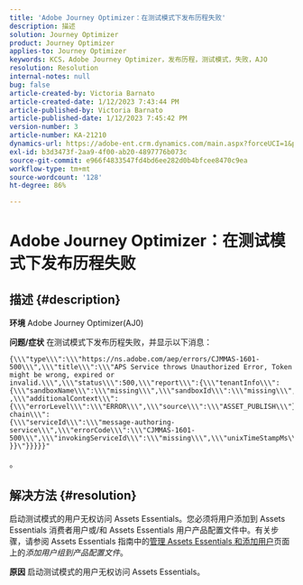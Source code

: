 ```yaml
---
title: 'Adobe Journey Optimizer：在测试模式下发布历程失败'
description: 描述
solution: Journey Optimizer
product: Journey Optimizer
applies-to: Journey Optimizer
keywords: KCS，Adobe Journey Optimizer，发布历程，测试模式，失败，AJO
resolution: Resolution
internal-notes: null
bug: false
article-created-by: Victoria Barnato
article-created-date: 1/12/2023 7:43:44 PM
article-published-by: Victoria Barnato
article-published-date: 1/12/2023 7:45:42 PM
version-number: 3
article-number: KA-21210
dynamics-url: https://adobe-ent.crm.dynamics.com/main.aspx?forceUCI=1&pagetype=entityrecord&etn=knowledgearticle&id=7892a466-b192-ed11-aad1-6045bd006d92
exl-id: b3d3473f-2aa9-4f00-ab20-4897776b073c
source-git-commit: e966f4833547fd4bd6ee282d0b4bfcee8470c9ea
workflow-type: tm+mt
source-wordcount: '128'
ht-degree: 86%

---
```


# Adobe Journey Optimizer：在测试模式下发布历程失败

## 描述 {#description}

<b>环境</b>
Adobe Journey Optimizer(AJ0)


<b>问题/症状</b>
在测试模式下发布历程失败，并显示以下消息：


```
{\\\"type\\\":\\\"https://ns.adobe.com/aep/errors/CJMMAS-1601-500\\\",\\\"title\\\":\\\"APS Service throws Unauthorized Error, Token might be wrong, expired or invalid.\\\",\\\"status\\\":500,\\\"report\\\":{\\\"tenantInfo\\\":
{\\\"sandboxName\\\":\\\"missing\\\",\\\"sandboxId\\\":\\\"missing\\\",\\\"imsOrgId\\\":\\\"missing\\\"}
,\\\"additionalContext\\\":{\\\"errorLevel\\\":\\\"ERROR\\\",\\\"source\\\":\\\"ASSET_PUBLISH\\\"}},\\\"error-chain\\\":
{\\\"serviceId\\\":\\\"message-authoring-service\\\",\\\"errorCode\\\":\\\"CJMMAS-1601-500\\\",\\\"invokingServiceId\\\":\\\"missing\\\",\\\"unixTimeStampMs\\\":«REDACTED»}
}}\"}}}}}"
```

。

## 解决方法 {#resolution}


启动测试模式的用户无权访问 Assets Essentials。您必须将用户添加到 Assets Essentials 消费者用户或/和 Assets Essentials 用户产品配置文件中。有关步骤，请参阅 Assets Essentials 指南中的[管理 Assets Essentials 和添加用户](https://experienceleague.adobe.com/docs/experience-manager-assets-essentials/help/get-started-admins/deploy-administer.html?lang=zh-Hans#add-users-to-product-profiles)页面上的&#x200B;*添加用户组到产品配置文件*。

<b>原因</b>
启动测试模式的用户无权访问 Assets Essentials。
